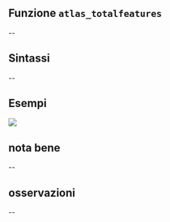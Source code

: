 ## Funzione `atlas_totalfeatures`

--

## Sintassi

--

## Esempi

<img src="/img/variabili/atlas_totalfeatures/atlas_totalfeatures1.png">

## nota bene

--

## osservazioni

--
